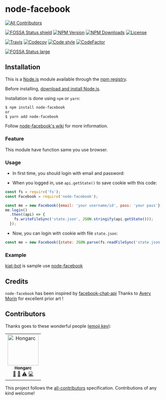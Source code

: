 # node-facebook
[![All Contributors](https://img.shields.io/badge/all_contributors-1-orange.svg?style=flat-square)](#contributors)

  [![FOSSA Status shield][fossa-image-shield]][fossa-url]
  [![NPM Version][npm-image]][npm-url]
  [![NPM Downloads][downloads-image]][downloads-url]
  [![License][license-image]][license-url]

  [![Travis][travis-image]][travis-url]
  [![Codecov][codecov-image]][codecov-url]
  [![Code style][airbnb-image]][airbnb-url]
  [![CodeFactor][codefactor-image]][codefactor-url]


  [![FOSSA Status large][fossa-image-large]][fossa-url]

## Installation

This is a [Node.js](https://nodejs.org/en/) module available through the
[npm registry](https://www.npmjs.com/).

Before installing, [download and install Node.js](https://nodejs.org/en/download/).

Installation is done using `npm` or `yarn`:

```bash
$ npm install node-facebook
or
$ yarn add node-facebook
```

Follow [node-facebook's wiki](https://github.com/Hongarc/node-facebook/wiki)
for more information.

### Feature

This module have function same you use browser.

### Usage

- In first time, you should login with email and password:

- When you logged in, use `api.getState()` to save cookie with this code:

```js
const fs = require('fs');
const Facebook = require('node-facebook');

const me = new Facebook({email: 'your username/id', pass: 'your pass'});
me.login()
  .then((api) => {
    fs.writeFileSync('state.json', JSON.stringify(api.getState()));
  });
```

- Now, you can login with cookie with file `state.json`:

```js
const me = new Facebook({state: JSON.parse(fs.readFileSync('state.json', 'utf8'))});
```

### Example

[kiat-bot](https://github.com/Hongarc/kiat-bot) is sample use [node-facebook](https://github.com/Hongarc/node-facebook)

## Credits

`node-facebook` has been inspired by [facebook-chat-api](https://github.com/Schmavery/facebook-chat-api)
Thanks to [Avery Morin](https://github.com/Schmavery) for excellent prior art !

[npm-image]: https://img.shields.io/npm/v/node-facebook.svg
[npm-url]: https://npmjs.org/package/node-facebook

[downloads-image]: https://img.shields.io/npm/dm/node-facebook.svg
[downloads-url]: https://npmjs.org/package/node-facebook

[travis-image]: https://travis-ci.com/Hongarc/node-facebook.svg?branch=develop
[travis-url]: https://travis-ci.com/Hongarc/node-facebook

[codecov-image]: https://codecov.io/gh/Hongarc/node-facebook/branch/develop/graph/badge.svg
[codecov-url]: https://codecov.io/gh/Hongarc/node-facebook

[airbnb-image]: https://img.shields.io/badge/code%20style-airbnb-ff69b4.svg?logo=airbnb
[airbnb-url]: https://github.com/airbnb/javascript

[license-image]: https://img.shields.io/github/license/Hongarc/node-facebook.svg?color=blueviolet
[license-url]: https://github.com/Hongarc/node-facebook/blob/develop/LICENSE

[codefactor-image]: https://www.codefactor.io/repository/github/hongarc/node-facebook/badge
[codefactor-url]: https://www.codefactor.io/repository/github/hongarc/node-facebook

[fossa-image-shield]: https://app.fossa.io/api/projects/git%2Bgithub.com%2FHongarc%2Fnode-facebook.svg?type=shield
[fossa-image-large]: https://app.fossa.io/api/projects/git%2Bgithub.com%2FHongarc%2Fnode-facebook.svg?type=large
[fossa-url]: https://app.fossa.io/projects/git%2Bgithub.com%2FHongarc%2Fnode-facebook

## Contributors

Thanks goes to these wonderful people ([emoji key](https://allcontributors.org/docs/en/emoji-key)):

<!-- ALL-CONTRIBUTORS-LIST:START - Do not remove or modify this section -->
<!-- prettier-ignore -->
<table><tr><td align="center"><a href="https://fb.com/RemoveU"><img src="https://avatars1.githubusercontent.com/u/19208123?v=4" width="100px;" alt="Hongarc"/><br /><sub><b>Hongarc</b></sub></a><br /><a href="#projectManagement-Hongarc" title="Project Management">📆</a> <a href="#review-Hongarc" title="Reviewed Pull Requests">👀</a> <a href="https://github.com/Hongarc/node-facebook/commits?author=Hongarc" title="Tests">⚠️</a> <a href="https://github.com/Hongarc/node-facebook/commits?author=Hongarc" title="Code">💻</a></td></tr></table>

<!-- ALL-CONTRIBUTORS-LIST:END -->

This project follows the [all-contributors](https://github.com/all-contributors/all-contributors) specification. Contributions of any kind welcome!